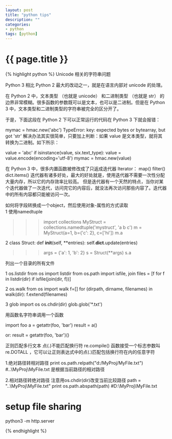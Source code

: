 ```yaml
---
layout: post
title: "python tips"
description: ""
categories: 
- python
tags: [python]
---
```

{{ page.title }}
================
{% highlight python %}
Unicode 相关的字符串问题

Python 3 相比 Python 2 最大的改动之一，就是在语言内部对 unicode 的处理。

在 Python 2 中，文本类型 （也就是 unicode） 和二进制类型 （也就是 str） 的边界非常模糊。很多函数的参数既可以是文本，也可以是二进制。但是在 Python 3 中，文本类型和二进制类型的字符串被完全的区分开了。

于是，下面这段在 Python 2 下可以正常运行的代码在 Python 3 下就会报错：

mymac = hmac.new('abc')
TypeError: key: expected bytes or bytearray, but got 'str'
解决办法其实很简单，只要加上判断：如果 value 是文本类型，就将其转换为二进制。如下所示：

value = 'abc'
if isinstance(value, six.text_type):
    value = value.encode(encoding='utf-8')
mymac = hmac.new(value)

在 Python 3 中，很多内置函数被修改成了只返成迭代器 Iterator：
map()
filter()
dict.items()
迭代器有诸多好处，最大的好处就是，使用迭代器不需要一次性分配大量内存，所以它的内存效率比较高。
但是迭代器有一个天然的特点，当你对某个迭代器做了一次迭代，访问完它的内容后，就没法再次访问那些内容了。迭代器中的所有内容都只能被访问一次。

如何将字段转换成一个object，然后使用对象-属性的方式读取   
1 使用namedtuple
>>> import collections
>>> MyStruct = collections.namedtuple('mystruct', 'a b c')
>>> m = MyStruct(a=1, b={'c': 2}, c=['hi'])
>>> m.a

2 
class Struct:
      def __init__(self, **entries):
      	  self.__dict__.update(entries)
	  
>>> args = {'a': 1, 'b': 2}
>>> s = Struct(**args)
>>> s.a

列出一个目录的所有文件

1 os.listdir
from os import listdir
from os.path import isfile, join
files = [f for f in listdir(dir) if isfile(join(dir, f))]

2 os.walk
from os import walk
f=[]
for (dirpath, dirname, filenames) in walk(dir):
	f.extend(filenames)

3 glob
import os
os.chdir(dir)
glob.glob('*.txt')

用函数名字符串调用一个函数

import foo
a = getattr(foo, 'bar')
result = a()

or:
result = getattr(foo, 'bar')()

正则匹配多行文本
点(.)不能匹配换行符
re.compile() 函数接受一个标志参数叫 re.DOTALL ，它可以让正则表达式中的点(.)匹配包括换行符在内的任意字符

1.绝对路径转相对路径
print os.path.relpath("d:/MyProj/MyFile.txt")
#..\MyProj\MyFile.txt
是根据当前路径的相对路径
 

2.相对路径转绝对路径
 注意用os.chdir(dir)改变当前比较路径
path = "..\MyProj\MyFile.txt"
print os.path.abspath(path)
#D:\MyProj\MyFile.txt

# setup file sharing
python3 -m http.server

{% endhighlight %}
